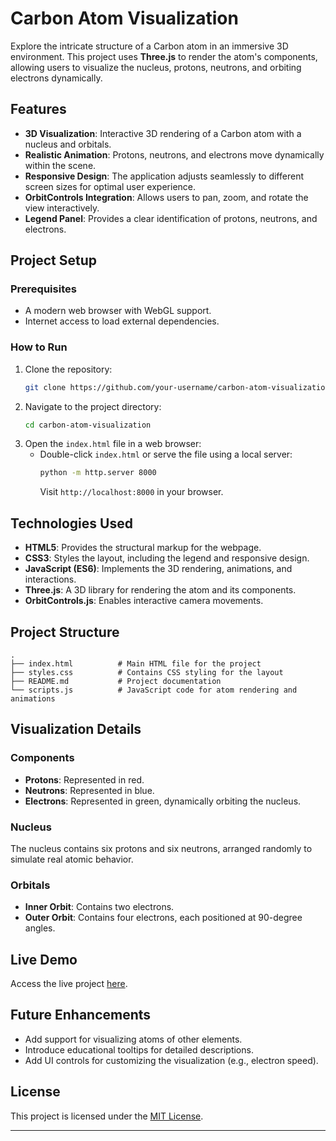 # Carbon Atom Visualization

Explore the intricate structure of a Carbon atom in an immersive 3D environment. This project uses **Three.js** to render the atom's components, allowing users to visualize the nucleus, protons, neutrons, and orbiting electrons dynamically.

## Features

- **3D Visualization**: Interactive 3D rendering of a Carbon atom with a nucleus and orbitals.
- **Realistic Animation**: Protons, neutrons, and electrons move dynamically within the scene.
- **Responsive Design**: The application adjusts seamlessly to different screen sizes for optimal user experience.
- **OrbitControls Integration**: Allows users to pan, zoom, and rotate the view interactively.
- **Legend Panel**: Provides a clear identification of protons, neutrons, and electrons.

## Project Setup

### Prerequisites
- A modern web browser with WebGL support.
- Internet access to load external dependencies.

### How to Run
1. Clone the repository:
   ```bash
   git clone https://github.com/your-username/carbon-atom-visualization.git
   ```
2. Navigate to the project directory:
   ```bash
   cd carbon-atom-visualization
   ```
3. Open the `index.html` file in a web browser:
   - Double-click `index.html` or serve the file using a local server:
     ```bash
     python -m http.server 8000
     ```
     Visit `http://localhost:8000` in your browser.

## Technologies Used

- **HTML5**: Provides the structural markup for the webpage.
- **CSS3**: Styles the layout, including the legend and responsive design.
- **JavaScript (ES6)**: Implements the 3D rendering, animations, and interactions.
- **Three.js**: A 3D library for rendering the atom and its components.
- **OrbitControls.js**: Enables interactive camera movements.

## Project Structure

```plaintext
.
├── index.html          # Main HTML file for the project
├── styles.css          # Contains CSS styling for the layout
├── README.md           # Project documentation
└── scripts.js          # JavaScript code for atom rendering and animations
```

## Visualization Details

### Components
- **Protons**: Represented in red.
- **Neutrons**: Represented in blue.
- **Electrons**: Represented in green, dynamically orbiting the nucleus.

### Nucleus
The nucleus contains six protons and six neutrons, arranged randomly to simulate real atomic behavior.

### Orbitals
- **Inner Orbit**: Contains two electrons.
- **Outer Orbit**: Contains four electrons, each positioned at 90-degree angles.

## Live Demo
Access the live project [here](#).

## Future Enhancements

- Add support for visualizing atoms of other elements.
- Introduce educational tooltips for detailed descriptions.
- Add UI controls for customizing the visualization (e.g., electron speed).

## License

This project is licensed under the [MIT License](LICENSE).

---

 
